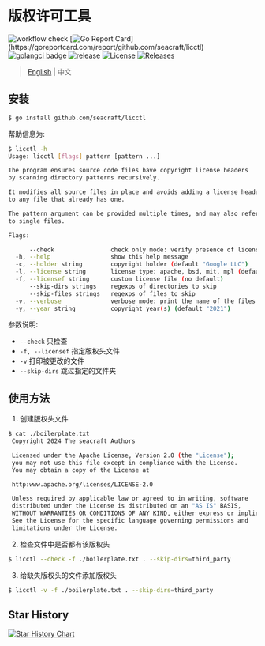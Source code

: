 # 版权许可工具
![workflow check](https://github.com/seacraft/licctl/actions/workflows/ci.yml/badge.svg)
[![Go Report Card](https://goreportcard.com/badge/github.com/seacraft/licctl?)](https://goreportcard.com/report/github.com/seacraft/licctl)
[![golangci badge](https://github.com/golangci/golangci-web/blob/master/src/assets/images/badge_a_plus_flat.svg)](https://golangci.com/r/github.com/seacraft/licctl)
[![release](https://img.shields.io/github/release-pre/seacraft/licctl.svg)](https://github.com/seacraft/licctl/releases)
[![License](https://img.shields.io/badge/License-Apache%202.0-blue.svg)](https://github.com/mum4k/termdash/blob/main/LICENSE)
[![Releases](https://img.shields.io/github/downloads/seacraft/licctl/total.svg)](https://github.com/seacraft/licctl/releases)


> [English](README.md) | 中文

## 安装

```bash
$ go install github.com/seacraft/licctl
```

帮助信息为:

```bash
$ licctl -h
Usage: licctl [flags] pattern [pattern ...]

The program ensures source code files have copyright license headers
by scanning directory patterns recursively.

It modifies all source files in place and avoids adding a license header
to any file that already has one.

The pattern argument can be provided multiple times, and may also refer
to single files.

Flags:

      --check                check only mode: verify presence of license headers and exit with non-zero code if missing
  -h, --help                 show this help message
  -c, --holder string        copyright holder (default "Google LLC")
  -l, --license string       license type: apache, bsd, mit, mpl (default "apache")
  -f, --licensef string      custom license file (no default)
      --skip-dirs strings    regexps of directories to skip
      --skip-files strings   regexps of files to skip
  -v, --verbose              verbose mode: print the name of the files that are modified
  -y, --year string          copyright year(s) (default "2021")
```

参数说明:

- `--check` 只检查
- `-f, --licensef` 指定版权头文件
- `-v` 打印被更改的文件
- `--skip-dirs` 跳过指定的文件夹

## 使用方法

1. 创建版权头文件

```bash
$ cat ./boilerplate.txt
 Copyright 2024 The seacraft Authors

 Licensed under the Apache License, Version 2.0 (the "License");
 you may not use this file except in compliance with the License.
 You may obtain a copy of the License at

 http:www.apache.org/licenses/LICENSE-2.0

 Unless required by applicable law or agreed to in writing, software
 distributed under the License is distributed on an "AS IS" BASIS,
 WITHOUT WARRANTIES OR CONDITIONS OF ANY KIND, either express or implied.
 See the License for the specific language governing permissions and
 limitations under the License.
```

2. 检查文件中是否都有该版权头

```bash
$ licctl --check -f ./boilerplate.txt . --skip-dirs=third_party
```

3. 给缺失版权头的文件添加版权头

```bash
$ licctl -v -f ./boilerplate.txt . --skip-dirs=third_party
```
## Star History

[![Star History Chart](https://api.star-history.com/svg?repos=seacraft/licctl&type=Date)](https://star-history.com/#seacraft/licctl)